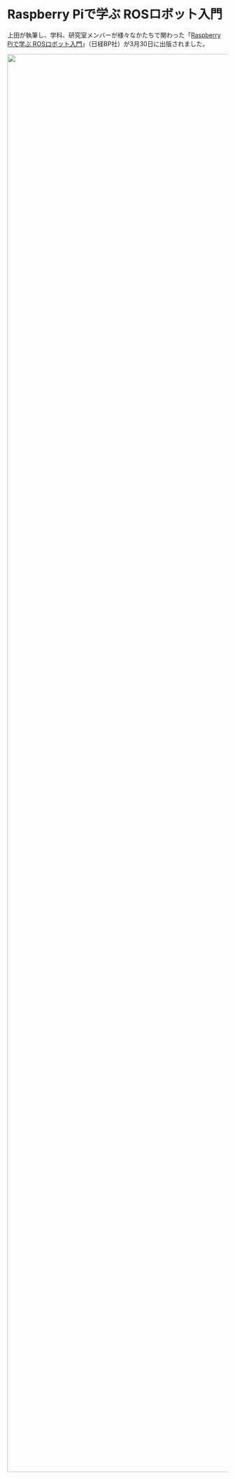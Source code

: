 # Raspberry Piで学ぶ ROSロボット入門
上田が執筆し、学科、研究室メンバーが様々なかたちで関わった「<a href="http://www.nikkeibp.co.jp/atclpubmkt/book/17/261040/">Raspberry Piで学ぶ ROSロボット入門</a>」（日経BP社）が3月30日に出版されました。

<a href="https://lab.ueda.asia/wp-content/uploads/2017/04/02.jpg"><img src="https://lab.ueda.asia/wp-content/uploads/2017/04/02.jpg" alt="" width="2509" height="3243" class="alignright size-full wp-image-2930" /></a>
